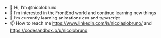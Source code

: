 - 👋 Hi, I’m @nicolobruno
- 👀 I’m interested in the FrontEnd world and continue learning new things
- 🌱 I’m currently learning animations css and typescript
- 📫 How to reach me https://www.linkedin.com/in/nicolaslobruno/ and https://codesandbox.io/u/nicolobruno

<!---
nicolobruno/nicolobruno is a ✨ special ✨ repository because its `README.md` (this file) appears on your GitHub profile.
You can click the Preview link to take a look at your changes.
--->
